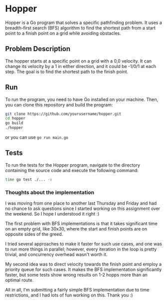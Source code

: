 # Hopper

Hopper is a Go program that solves a specific pathfinding problem. It uses a breadth-first search (BFS) algorithm to find the shortest path from a start point to a finish point on a grid while avoiding obstacles.

## Problem Description

The hopper starts at a specific point on a grid with a 0,0 velocity. It can change its velocity by a 1 in either direction, and it could be -1/0/1 at each step. The goal is to find the shortest path to the finish point.

## Run

To run the program, you need to have Go installed on your machine. Then, you can clone this repository and build the program:

```bash
git clone https://github.com/yourusername/hopper.git
cd hopper
go build
./hopper
```

or you can use `go run main.go`

## Tests

To run the tests for the Hopper program, navigate to the directory containing the source code and execute the following command:

```bash
time go test ./... -v  
```

### Thoughts about the implementation

I was moving from one place to another last Thursday and Friday and had no chance to ask questions since I started working on this assignment over the weekend. So I hope I understood it right :)

The first problem with BFS implementations is that it takes significant time on an empty grid, like 30x30, where the start and finish points are on opposite sides of the greed.

I tried several approaches to make it faster for such use cases, and one was to run more things in parallel; however, every iteration in the loop is pretty trivial, and concurrency overhead wasn't worth it.

My second idea was to direct velocity towards the finish point and employ a priority queue for such cases. It makes the BFS implementation significantly faster, but some tests show wrong results on 1-2 hopps more than an optimal route.

All in all, I'm submitting a fairly simple BFS implementation due to time restrictions, and I had lots of fun working on this. Thank you :)
